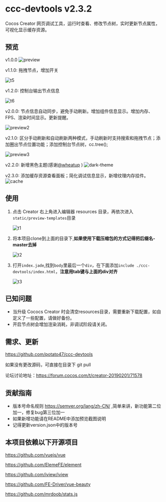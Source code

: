 # ccc-devtools v2.3.2
Cocos Creator 网页调试工具，运行时查看、修改节点树，实时更新节点属性，可视化显示缓存资源。

## 预览

v1.0.0
![preview](./screenshots/preview.gif)

v1.1.0: 拖拽节点，增加开关

![t5](./screenshots/t4.gif)

v1.2.0: 控制台输出节点信息

![t6](./screenshots/t5.png)

v2.0.0: 节点信息自动同步，避免手动刷新。增加组件信息显示。增加内存、FPS、渲染时间显示。更新提醒。

![preview2](./screenshots/preview2.png)

v2.1.0: 区分手动刷新和自动刷新两种模式，手动刷新时支持搜索和拖拽节点；添加圈出节点位置功能；添加控制台节点树，cc.tree();

![preview3](./screenshots/preview3.png)

v2.2.0: 新增黑色主题(感谢[@wheatup](https://github.com/wheatup) )
![dark-theme](./screenshots/dark-theme.png)

v2.3.0: 添加缓存资源查看面板；简化调试信息显示，新增纹理内存挂件。
![cache](./screenshots/preview_cache.png)

## 使用

1. 点击 Creator 右上角进入编辑器 resources 目录，再依次进入`static/preview-templates`目录

   ![t1](./screenshots/t1.png)

2. 将本项目clone到上面的目录下,**如果使用下载压缩包的方式记得把后缀名-master去掉**

   ![t2](./screenshots/t2.png)

3. 打开`index.jade`,找到`body`里最后一个`div`，在下面添加`include ./ccc-devtools/index.html`，**注意用tab键与上面的div对齐**

   ![t3](./screenshots/t3.png)


## 已知问题

- 当升级 Cococs Creator 时会清空resources目录，需要重新下载配置，如自定义了一些配置，请做好备份。
- 开启节点树会增加渲染消耗，非调试阶段请关闭。

## 需求、更新

https://github.com/potato47/ccc-devtools

如果没有更改源码，可直接在目录下 git pull

论坛讨论地址：https://forum.cocos.com/t/creator-20190201/71578

## 贡献指南

- 版本号命名规则 https://semver.org/lang/zh-CN/ ,简单来讲，新功能第二位加一，修复bug第三位加一
- 如果新增功能请在README中添加预览截图说明
- 记得更新version.json中的版本号

## 本项目依赖以下开源项目

https://github.com/vuejs/vue

https://github.com/ElemeFE/element

https://github.com/iview/iview

https://github.com/FE-Driver/vue-beauty

https://github.com/mrdoob/stats.js

